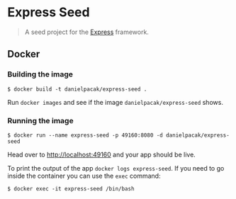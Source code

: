 # Express Seed

> A seed project for the [Express](https://expressjs.com/) framework.

## Docker

### Building the image

```
$ docker build -t danielpacak/express-seed .
```

Run `docker images` and see if the image `danielpacak/express-seed` shows.

### Running the image

```
$ docker run --name express-seed -p 49160:8080 -d danielpacak/express-seed
```

Head over to [http://localhost:49160](http://localhost:49160) and your app should be live.

To print the output of the app `docker logs express-seed`.
If you need to go inside the container you can use the `exec` command:

```
$ docker exec -it express-seed /bin/bash
```

